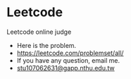 # Leetcode
Leetcode online judge
* Here is the problem. 
* https://leetcode.com/problemset/all/
* If you have any question, email me.
* stu107062631@gapp.nthu.edu.tw
